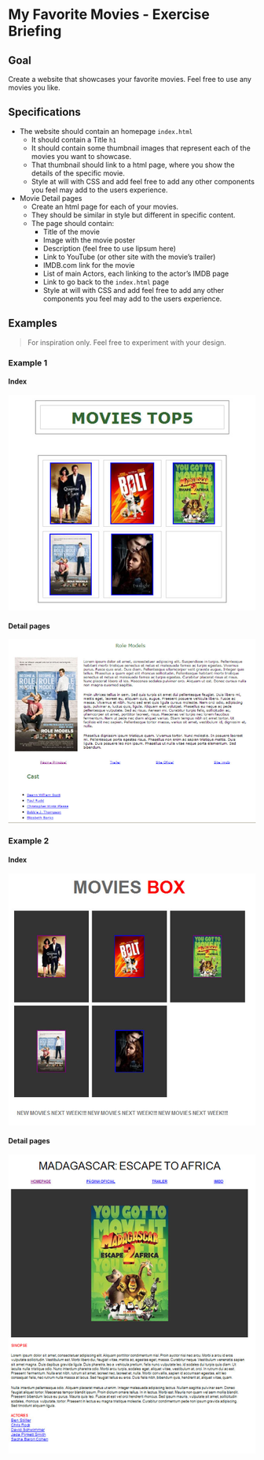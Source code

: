 # My Favorite Movies - Exercise Briefing
## Goal
Create a website that showcases your favorite movies.
Feel free to use any movies you like.


## Specifications
* The website should contain an homepage `index.html` 
	* It should contain a Title `h1`
	* It should contain some thumbnail images that represent each of the movies you want to showcase.
	* That thumbnail should link to a html page, where you show the details of the specific movie.
	* Style at will with CSS and add feel free to add any other components you feel may add to the users experience.
* Movie Detail pages
	* Create an html page for each of your movies.
	* They should be similar in style but different in specific content.
	* The page should contain:
		* Title of the movie
		* Image with the movie poster
		* Description (feel free to use lipsum here)
		* Link to YouTube (or other site with the movie’s trailer)
		* IMDB.com link for the movie
		* List of main Actors, each linking to the actor’s IMDB page
		* Link to go back to the `index.html` page
		* Style at will with CSS and add feel free to add any other components you feel may add to the users experience.

## Examples
> For inspiration only. Feel free to experiment with your design.

### Example 1
#### Index
![Example 1 Index](Example1-1.jpg)
#### Detail pages
![Example 1 Detail](Example1-2.jpg)

### Example 2
#### Index
![Example 2 Index](Example2-1.jpg)
#### Detail pages
![Example 2 Detail](Example2-2.jpg)
